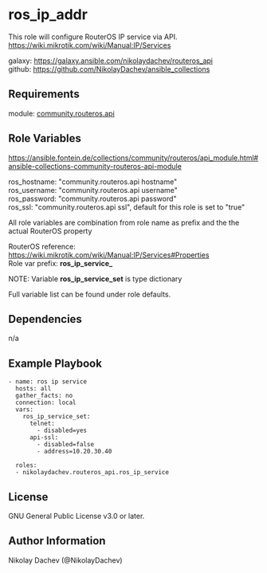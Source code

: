 ros_ip_addr
=========

This role will configure RouterOS IP service via API.  
https://wiki.mikrotik.com/wiki/Manual:IP/Services  

galaxy: https://galaxy.ansible.com/nikolaydachev/routeros_api  
github: https://github.com/NikolayDachev/ansible_collections  

Requirements
------------

module: [community.routeros.api](https://galaxy.ansible.com/community/routeros)  

Role Variables
--------------

https://ansible.fontein.de/collections/community/routeros/api_module.html#ansible-collections-community-routeros-api-module  

ros_hostname: "community.routeros.api hostname"  
ros_username: "community.routeros.api username"  
ros_password: "community.routeros.api password"  
ros_ssl: "community.routeros.api ssl", default for this role is set to "true"  

All role variables are combination from role name as prefix and the the actual RouterOS property  

RouterOS reference: https://wiki.mikrotik.com/wiki/Manual:IP/Services#Properties  
Role var prefix: **ros_ip_service_**

NOTE: Variable **ros_ip_service_set** is type dictionary  

Full variable list can be found under role defaults.  

Dependencies
------------

n/a

Example Playbook
----------------
```
- name: ros ip service
  hosts: all
  gather_facts: no
  connection: local
  vars:
    ros_ip_service_set:
      telnet:
        - disabled=yes
      api-ssl:
        - disabled=false
        - address=10.20.30.40

  roles:
  - nikolaydachev.routeros_api.ros_ip_service
```
License
-------

GNU General Public License v3.0 or later.

Author Information
------------------

Nikolay Dachev (@NikolayDachev)